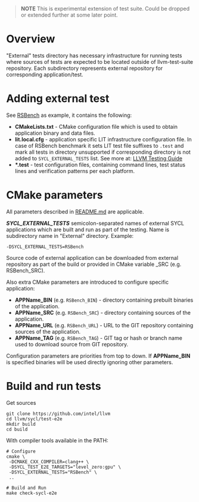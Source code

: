 > **NOTE**
> This is experimental extension of test suite. Could be dropped or extended
> further at some later point.

# Overview

"External" tests directory has necessary infrastructure for running tests where
sources of tests are expected to be located outside of llvm-test-suite
repository. Each subdirectory represents external repository for corresponding
application/test.

# Adding external test

See [RSBench](RSBench) as example, it contains the following:
 * **CMakeLists.txt** - CMake configuration file which is used to obtain
 application binary and data files.
 * **lit.local.cfg** - application specific LIT infrastructure configuration
   file. In case of RSBench benchmark it sets LIT test file suffixes to `.test`
   and mark all tests in directory unsupported if corresponding directory is
   not added to `SYCL_EXTERNAL_TESTS` list. See more at:
   [LLVM Testing Guide](https://llvm.org/docs/TestingGuide.html#platform-specific-tests)
 * **\*.test** - test configuration files, containing command lines, test
   status lines and verification patterns per each platform.

# CMake parameters

All parameters described in [README.md](../README.md#cmake-parameters) are
applicable.

***SYCL_EXTERNAL_TESTS*** semicolon-separated names of external SYCL
applications which are built and run as part of the testing. Name is
subdirectory name in "External" directory. Example:
```
-DSYCL_EXTERNAL_TESTS=RSBench
```
Source code of external application can be downloaded from external repository
as part of the build or provided in CMake variable <APPNAME>_SRC
(e.g. RSBench_SRC).

Also extra CMake parameters are introduced to configure specific
application:
   * **APPName_BIN** (e.g. `RSBench_BIN`) - directory containing prebuilt
     binaries of the application.
   * **APPName_SRC** (e.g. `RSBench_SRC`) - directory containing sources of the
     application.
   * **APPName_URL** (e.g. `RSBench_URL`) - URL to the GIT repository containing
     sources of the application.
   * **APPName_TAG** (e.g. `RSBench_TAG`) - GIT tag or hash or branch name used
     to download source from GIT repository.

Configuration parameters are priorities from top to down. If **APPName_BIN**
is specified binaries will be used directly ignoring other parameters.

# Build and run tests

Get sources

```
git clone https://github.com/intel/llvm
cd llvm/sycl/test-e2e
mkdir build
cd build
```

With compiler tools available in the PATH:

```
# Configure
cmake \
 -DCMAKE_CXX_COMPILER=clang++ \
 -DSYCL_TEST_E2E_TARGETS="level_zero:gpu" \
 -DSYCL_EXTERNAL_TESTS="RSBench" \
 ..

# Build and Run
make check-sycl-e2e

```
